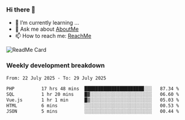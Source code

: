 ### Hi there 👋

- 🌱 I’m currently learning ...
- 💬 Ask me about [AboutMe](https://www.itzcy.com/about)
- 📫 How to reach me: [ReachMe](https://www.itzcy.com/about)

![ReadMe Card](https://github-readme-stats-ten-gilt.vercel.app/api?username=SuperChenYun&show_icons=true&title_color=fff&icon_color=79ff97&text_color=9f9f9f&bg_color=151515&hide_border=true)

### Weekly development breakdown
<!--START_SECTION:waka-->

```txt
From: 22 July 2025 - To: 29 July 2025

PHP          17 hrs 48 mins  ██████████████████████░░░   87.34 %
SQL          1 hr 20 mins    █▓░░░░░░░░░░░░░░░░░░░░░░░   06.60 %
Vue.js       1 hr 1 min      █▒░░░░░░░░░░░░░░░░░░░░░░░   05.03 %
HTML         6 mins          ░░░░░░░░░░░░░░░░░░░░░░░░░   00.53 %
JSON         5 mins          ░░░░░░░░░░░░░░░░░░░░░░░░░   00.44 %
```

<!--END_SECTION:waka-->
